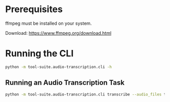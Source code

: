 # Prerequisites

ffmpeg must be installed on your system.

Download: https://www.ffmpeg.org/download.html

# Running the CLI

```bash
python -m tool-suite.audio-transcription.cli -h
```

## Running an Audio Transcription Task

```bash
python -m tool-suite.audio-transcription.cli transcribe --audio_files tool-suite/audio-transcription/audio_files/news.mp3
```
